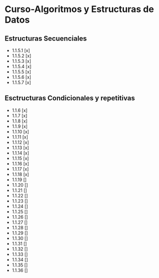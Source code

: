 # Curso-Algoritmos y Estructuras de Datos
## Estructuras Secuenciales
- 1.1.5.1 [x]
- 1.1.5.2 [x]
- 1.1.5.3 [x]
- 1.1.5.4 [x]
- 1.1.5.5 [x]
- 1.1.5.6 [x]
- 1.1.5.7 [x]

## Esctructuras Condicionales y repetitivas
- 1.1.6 [x]
- 1.1.7 [x]
- 1.1.8 [x]
- 1.1.9 [x]
- 1.1.10 [x]
- 1.1.11 [x]
- 1.1.12 [x]
- 1.1.13 [x]
- 1.1.14 [x]
- 1.1.15 [x]
- 1.1.16 [x]
- 1.1.17 [x]
- 1.1.18 [x]
- 1.1.19 []
- 1.1.20 []
- 1.1.21 []
- 1.1.22 []
- 1.1.23 []
- 1.1.24 []
- 1.1.25 []
- 1.1.26 []
- 1.1.27 []
- 1.1.28 []
- 1.1.29 []
- 1.1.30 []
- 1.1.31 []
- 1.1.32 []
- 1.1.33 []
- 1.1.34 []
- 1.1.35 []
- 1.1.36 []
